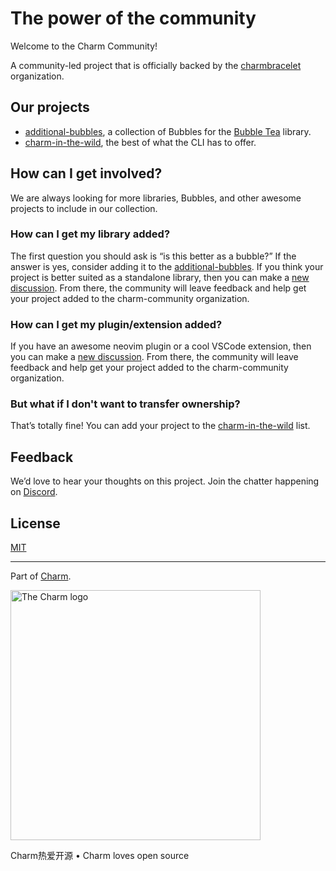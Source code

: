 
<!--

**Here are some ideas to get you started:**

🙋‍♀️ A short introduction - what is your organization all about?
🌈 Contribution guidelines - how can the community get involved?
👩‍💻 Useful resources - where can the community find your docs? Is there anything else the community should know?
🍿 Fun facts - what does your team eat for breakfast?
🧙 Remember, you can do mighty things with the power of [Markdown](https://docs.github.com/github/writing-on-github/getting-started-with-writing-and-formatting-on-github/basic-writing-and-formatting-syntax)
-->

# The power of the community

Welcome to the Charm Community!

A community-led project that is officially backed by the [charmbracelet][charm] organization.

## Our projects

- [additional-bubbles][additional-bubbles], a collection of Bubbles for the [Bubble Tea][bubbletea] library.
- [charm-in-the-wild][charm-in-the-wild], the best of what the CLI has to offer.

## How can I get involved?

We are always looking for more libraries, Bubbles, and other awesome projects to include in our collection.

### How can I get my library added?

The first question you should ask is “is this better as a bubble?” If the answer is yes, consider adding it to the [additional-bubbles][additional-bubbles].
If you think your project is better suited as a standalone library, then you can make a [new discussion][new-discussion].
From there, the community will leave feedback and help get your project added to the charm-community organization.

### How can I get my plugin/extension added?

If you have an awesome neovim plugin or a cool VSCode extension, then you can make a [new discussion][new-discussion].
From there, the community will leave feedback and help get your project added to the charm-community organization.

### But what if I don't want to transfer ownership?

That’s totally fine!
You can add your project to the [charm-in-the-wild][charm-in-the-wild] list.

## Feedback

We’d love to hear your thoughts on this project. Join the chatter happening on [Discord](https://charm.sh/chat).

## License

[MIT](https://github.com/charmbracelet/skate/raw/main/LICENSE)

***

Part of [Charm](https://charm.sh).

<a href="https://charm.sh/"><img alt="The Charm logo" src="https://stuff.charm.sh/charm-badge.jpg" width="400"></a>

Charm热爱开源 • Charm loves open source

[charm]: https://github.com/charmbracelet
[bubbletea]: https://github.com/charmbracelet/bubbletea
[new-discussion]: https://github.com/charm-community/charm-community/discussions/new/choose
[additional-bubbles]: https://github.com/charm-community/additional-bubbles
[charm-in-the-wild]: https://github.com/charm-community/charm-in-the-wild
